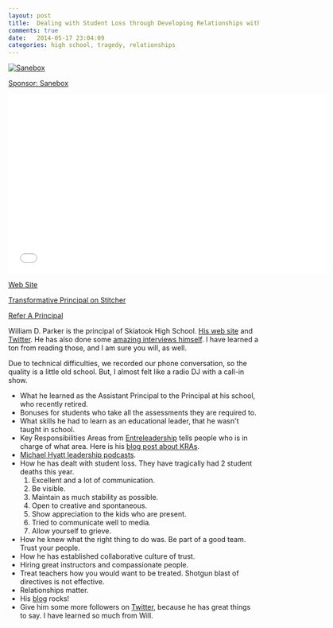 ```yaml
---
layout: post
title:  Dealing with Student Loss through Developing Relationships with William Parker Transformative Principal 024
comments: true
date:   2014-05-17 23:04:09
categories: high school, tragedy, relationships
---
```


<a href="http://mbsy.co/3jbnc" target="_blank" style="outline:none;border:none;"><img src="https://ambassador-api.s3.amazonaws.com/files/810_Sep_10_2013_00_03_15.jpg" alt="Sanebox" border="0" /></a>

[Sponsor: Sanebox](http://bit.ly/1mLVUtj)

<iframe style="border: none" src="//html5-player.libsyn.com/embed/destination/id/171591/height/360/width/640/theme/standard/direction/no/autoplay/no/autonext/no/thumbnail/yes/preload/no/no_addthis/no/" height="360" width="640" scrolling="no"  allowfullscreen webkitallowfullscreen mozallowfullscreen oallowfullscreen msallowfullscreen></iframe>

[Web Site](http://transformativeprincipal.com)

[Transformative Principal on Stitcher](http://www.stitcher.com/s?fid=44392&refid=stpr)

[Refer A Principal](https://docs.google.com/forms/d/1pI7a1e-rszZkDurFR2Jw9aXYjOX0XfCcJ-uTsgNiAmo/viewform)


William D. Parker is the principal of Skiatook High School. [His web site](http://www.williamdparker.com/about/) and [Twitter](https://twitter.com/williamdp). He has also done some [amazing interviews himself](http://www.williamdparker.com/my-interviews/). I have learned a ton from reading those, and I am sure you will, as well. 

Due to technical difficulties, we recorded our phone conversation, so the quality is a little old school. But, I almost felt like a radio DJ with a call-in show. 

* What he learned as the Assistant Principal to the Principal at his school, who recently retired. 
* Bonuses for students who take all the assessments they are required to. 
* What skills he had to learn as an educational leader, that he wasn't taught in school. 
* Key Responsibilities Areas from [Entreleadership](https://www.entreleadership.com) tells people who is in charge of what area. Here is his [blog post about KRAs](http://www.williamdparker.com/2013/09/04/using-kras-to-increase-effectiveness/).
* [Michael Hyatt leadership podcasts](http://michaelhyatt.com/category/leadership). 
* How he has dealt with student loss. They have tragically had 2 student deaths this year. 
	1. Excellent and a lot of communication. 
	2. Be visible. 
	3. Maintain as much stability as possible. 
	4. Open to creative and spontaneous. 
	5. Show appreciation to the kids who are present.
	6. Tried to communicate well to media. 
	7. Allow yourself to grieve.
* How he knew what the right thing to do was. Be part of a good team. Trust your people. 
* How he has established collaborative culture of trust.
* Hiring great instructors and compassionate people. 
* Treat teachers how you would want to be treated. Shotgun blast of directives is not effective. 
* Relationships matter. 
* His [blog](http://williamdparker.com) rocks!
* Give him some more followers on [Twitter](https://twitter.com/williamdp), because he has great things to say. I have learned so much from Will. 